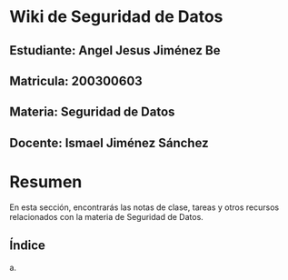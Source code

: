 # Wiki de Seguridad de Datos 
## Estudiante: Angel Jesus Jiménez Be
## Matricula: 200300603
## Materia: Seguridad de Datos
## Docente: Ismael Jiménez Sánchez

# Resumen 
En esta sección, encontrarás las notas de clase, tareas y otros recursos relacionados con la materia de Seguridad de Datos.

## Índice

a. 

